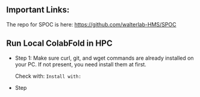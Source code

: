 ## Important Links:

The repo for SPOC is here: https://github.com/walterlab-HMS/SPOC

## Run Local ColabFold in HPC
- Step 1: Make sure curl, git, and wget commands are already installed on your PC. If not present, you need install them at first.

  Check with: ```
  Install with: ```
- Step
